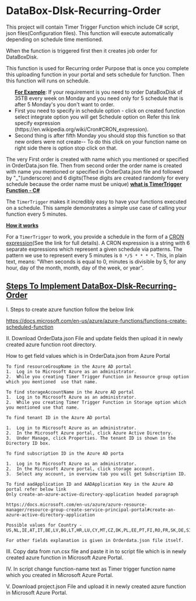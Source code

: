# DataBox-DIsk-Recurring-Order

This project will contain Timer Trigger Function which include C# script, json files(Configuration files). This function will execute automatically depending on schedule time mentioned.

When the function is triggered first then it creates job order for DataBoxDisk.

This function is used for Recurring order Purpose that is once you complete this uploading function in your portal and sets schedule for function. Then this function will runs on schedule.

<ul><b><u>For Example</u></b>: If your requirement is you need to order DataBoxDisk of 35TB every week on Monday and you need only for 5 schedule that is after 5 Monday's you don't want to order.
		<li> First you need to specify in schedule option - click on created function select integrate option you will get  Schedule option on Refer this link specify expression (https://en.wikipedia.org/wiki/Cron#CRON_expression).</li>
		<li> Second thing is after fifth Monday you should stop this function so that new orders were not create-- To do this click on your function name on right side there is option stop click on that.</li></ul>

The very First order is created with name which you mentioned or specified in OrderData.json file.
Then from second order the order name is created with name you mentioned or specified in OrderData.json file and followed by "_"(underscore) and 6 digits(These digits are created randomly for every schedule because the order name must be unique) 
<b><u>what is TimerTrigger Function - C<span>#</span></u></b>

The `TimerTrigger` makes it incredibly easy to have your functions executed on a schedule. This sample demonstrates a simple use case of calling your function every 5 minutes.

<u><b>How it works</b></u>

For a `TimerTrigger` to work, you provide a schedule in the form of a [CRON expression](https://en.wikipedia.org/wiki/Cron#CRON_expression)(See the link for full details). A CRON expression is a string with 6 separate expressions which represent a given schedule via patterns. The pattern we use to represent every 5 minutes is `0 */5 * * * *`. This, in plain text, means: "When seconds is equal to 0, minutes is divisible by 5, for any hour, day of the month, month, day of the week, or year".

<h2><b><u> Steps To Implement DataBox-DIsk-Recurring-Order</u></b></h2>

 I. Steps to create azure function follow the below link
 
https://docs.microsoft.com/en-us/azure/azure-functions/functions-create-scheduled-function

II. Download OrderData.json File and update fields then upload it in newly created azure function root directory.

How to get field values which is in OrderData.json from Azure Portal

    To find resourceGroupName in the Azure AD portal
	1.	Log in to Microsoft Azure as an administrator.
	2.	While you creating Timer Trigger Function in Resource group option which you mentioned  use that name.

    To find storageAccountName in the Azure AD portal
	1.	Log in to Microsoft Azure as an administrator.
	2.	While you creating Timer Trigger Function in Storage option which you mentioned use that name.
	
    To find tenant ID in the Azure AD portal

	1.	Log in to Microsoft Azure as an administrator.
	2.	In the Microsoft Azure portal, click Azure Active Directory.
	3.	Under Manage, click Properties. The tenant ID is shown in the Directory ID box.

    To find subscription ID in the Azure AD porta
	
	1. 	Log in to Microsoft Azure as an administrator.
	2.	In the Microsoft Azure portal, click storage account.
	3.	Select any account, in overview tab you will get Subscription ID.

    To find aadApplication ID and AADApplication Key in the Azure AD portal refer below link 
	Only create-an-azure-active-directory-application headed paragraph

	https://docs.microsoft.com/en-us/azure/azure-resource-manager/resource-group-create-service-principal-portal#create-an-azure-active-directory-application
	
    Possible values for Country - US,NL,IE,AT,IT,BE,LV,BG,LT,HR,LU,CY,MT,CZ,DK,PL,EE,PT,FI,RO,FR,SK,DE,SI,GR,ES,HU,SE,GB

    For other fields explanation is given in Orderdata.json file itself.

III.  Copy data from run.csx file and paste it in to script file which is in newly created azure function in Microsoft Azure Portal.

IV.  In script change function-name text as Timer trigger function name which you created in Microsoft Azure Portal.

V.   Download project.json File and upload it in newly created azure function in Microsoft Azure Portal.
